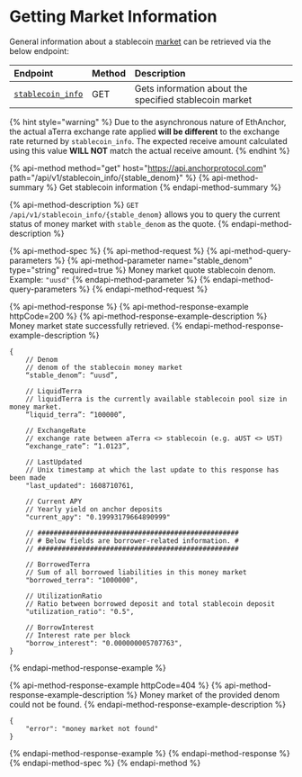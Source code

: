 # Getting Market Information

General information about a stablecoin [market](../../protocol/money-market/#depositing-terra-stablecoins) can be retrieved via the below endpoint:

| Endpoint | Method | Description |
| :--- | :--- | :--- |
| [`stablecoin_info`](getting-market-information.md#get-stablecoin-information) | GET | Gets information about the specified stablecoin market |

{% hint style="warning" %}
Due to the asynchronous nature of EthAnchor, the actual aTerra exchange rate applied **will be different** to the exchange rate returned by `stablecoin_info`. The expected receive amount calculated using this value **WILL NOT** match the actual receive amount.
{% endhint %}

{% api-method method="get" host="https://api.anchorprotocol.com" path="/api/v1/stablecoin\_info/{stable\_denom}" %}
{% api-method-summary %}
Get stablecoin information
{% endapi-method-summary %}

{% api-method-description %}
`GET /api/v1/stablecoin_info/{stable_denom}` allows you to query the current status of money market with `stable_denom` as the quote.
{% endapi-method-description %}

{% api-method-spec %}
{% api-method-request %}
{% api-method-query-parameters %}
{% api-method-parameter name="stable\_denom" type="string" required=true %}
Money market quote stablecoin denom.  
Example: `"uusd"`
{% endapi-method-parameter %}
{% endapi-method-query-parameters %}
{% endapi-method-request %}

{% api-method-response %}
{% api-method-response-example httpCode=200 %}
{% api-method-response-example-description %}
Money market state successfully retrieved.
{% endapi-method-response-example-description %}

```text
{
    // Denom
    // denom of the stablecoin money market
    “stable_denom”: “uusd”,

    // LiquidTerra
    // liquidTerra is the currently available stablecoin pool size in money market.
    “liquid_terra”: “100000”,

    // ExchangeRate
    // exchange rate between aTerra <> stablecoin (e.g. aUST <> UST)
    “exchange_rate”: “1.0123”,

    // LastUpdated
    // Unix timestamp at which the last update to this response has been made
    "last_updated": 1608710761,
    
    // Current APY
    // Yearly yield on anchor deposits
    "current_apy": "0.19993179664890999"

    // ##################################################
    // # Below fields are borrower-related information. #
    // ##################################################

    // BorrowedTerra
    // Sum of all borrowed liabilities in this money market
    "borrowed_terra": "1000000",

    // UtilizationRatio
    // Ratio between borrowed deposit and total stablecoin deposit  
    "utilization_ratio": "0.5",

    // BorrowInterest
    // Interest rate per block
    "borrow_interest": "0.000000005707763",
}
```
{% endapi-method-response-example %}

{% api-method-response-example httpCode=404 %}
{% api-method-response-example-description %}
Money market of the provided denom could not be found.
{% endapi-method-response-example-description %}

```text
{
    "error": "money market not found"
}
```
{% endapi-method-response-example %}
{% endapi-method-response %}
{% endapi-method-spec %}
{% endapi-method %}

